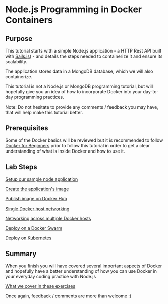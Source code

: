 # Node.js Programming in Docker Containers

## Purpose

This tutorial starts with a simple Node.js application - a HTTP Rest API built with [Sails.js](http://sailsjs.org/)) - and details the steps needed to containerize it and ensure its scalability.

The application stores data in a MongoDB database, which we will also containerize.

This tutorial is not a Node.js or MongoDB programming tutorial, but will hopefully give you an idea of how to incorporate Docker into your day-to-day programming practices.

Note: Do not hesitate to provide any comments / feedback you may have, that will help make this tutorial better.

## Prerequisites

Some of the Docker basics will be reviewed but it is recommended to follow [Docker for Beginners](https://github.com/docker/labs/tree/master/beginner) prior to follow this tutorial in order to get a clear understanding of what is inside Docker and how to use it.

## Lab Steps

[Setup our sample node application](1_node_application.md)

[Create the application's image](2_application_image.md)

[Publish image on Docker Hub](3_publish_image.md)

[Single Docker host networking](4_single_host_networking.md)

[Networking across multiple Docker hosts](5_multiple_hosts_networking.md)

[Deploy on a Docker Swarm](6_deploy_on_swarm.md)

[Deploy on Kubernetes](7_deploy_on_kubernetes.md)

## Summary

When you finish you will have covered several important aspects of Docker and hopefully have a better understanding of how you can use Docker in your everyday coding practice with Node.js

[What we cover in these exercises](summary.md)

Once again, feedback / comments are more than welcome :)
